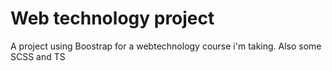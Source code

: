# Web technology project

A project using Boostrap for a webtechnology course i'm taking.
Also some SCSS and TS
